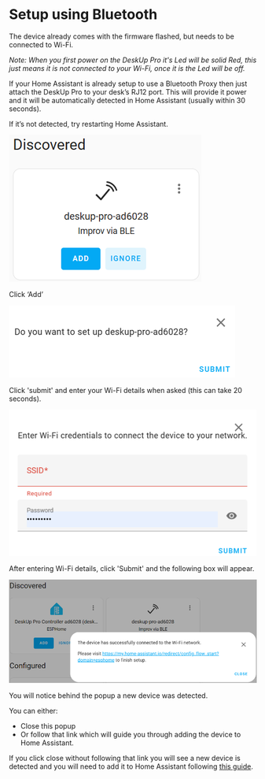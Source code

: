 # Setup using Bluetooth 
The device already comes with the firmware flashed, but needs to be connected to Wi-Fi.

_Note: When you first power on the DeskUp Pro it's Led will be solid Red, this just means it is not connected to your Wi-Fi, once it is the Led will be off._

If your Home Assistant is already setup to use a Bluetooth Proxy then just attach the DeskUp Pro to your desk’s RJ12 port.  This will provide it power and it will be automatically detected in Home Assistant (usually within 30 seconds).

If it’s not detected, try restarting Home Assistant.

![](images/Setup-Bluetooth-Device-Discovered2.png)

Click ‘Add’

![](images/Setup-Bluetooth-Do-You-Want-To-Setup-Question2.png)

Click 'submit' and enter your Wi-Fi details when asked (this can take 20 seconds).

![](images/Setup-Bluetooth-WiFi.png)


After entering Wi-Fi details, click 'Submit' and the following box will appear.

![](images/Setup-Bluetooth-After-WiFi-Setup2.png)

You will notice behind the popup a new device was detected.

You can either:
- Close this popup
- Or follow that link which will guide you through adding the device to Home Assistant.

If you click close without following that link you will see a new device is detected and you will need to add it to Home Assistant following [this guide](add-to-home-assistant.md).  


